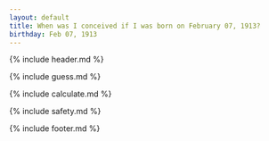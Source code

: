 ```yaml
---
layout: default
title: When was I conceived if I was born on February 07, 1913?
birthday: Feb 07, 1913
---
```


{% include header.md %}

{% include guess.md %}

{% include calculate.md %}

{% include safety.md %}

{% include footer.md %}



